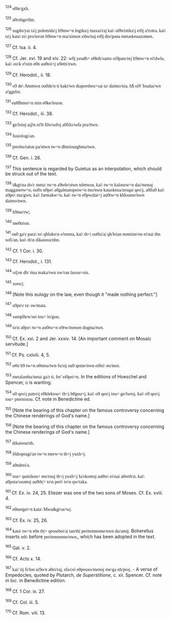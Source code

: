 <body>
 <p><a name="P10000_2624234"></a>
 <sup>124 </sup><font face="SPIonic">e0le/gxh</font>.</p>
 
 <p><a name="P10001_2624362"></a>
 <sup>125 </sup><font face="SPIonic">a0rxhge/thn</font>.</p>
 
 <p><a name="P10002_2624491"></a>
 <sup>126 </sup><font face="SPIonic">sugdo/yai ta\j polemida\j h9mw=n logika\j maxai/raj kai\ u0bristika\j ei0j a!rotra, kai\ ta\j kata\ to\ pro/teron h9mw=n ma/ximon zibu/naj ei0j dre/pana metaskeuazomen</font>.</p>
 
 <p><a name="P10003_2624765"></a>
 <sup>127 </sup>Cf. Isa. ii. 4.</p>
 
 <p><a name="P10004_2625242"></a>
 <sup>128 </sup>Cf. Jer. xvi. 19 and xiv. 22: <font face="SPIonic">w0j yeudh= e0kth/santo oi9pate/rej h9mw=n ei!dwla, kai\ ou\k e!stin e0n au0toi=j u9etti/zwn</font>.</p>
 
 <p><a name="P10008_2626716"></a>
 <sup>129 </sup>Cf. Herodot., ii. 18.</p>
 
 <p><a name="P10009_2626892"></a>
 <sup>130 </sup><font face="SPIonic">o9 de\ Ammwn ou0de/n ti kaki/wn diapresbeu=sai ta\ daimo/nia, h$ oi9 'Ioudai/wn a!ggeloi</font>.</p>
 
 <p><a name="P10010_2629123"></a>
 <sup>131 </sup><font face="SPIonic">eu0fhmei=n min e0ke/leuon</font>. </p>
 
 <p><a name="P10011_2629304"></a>
 <sup>132 </sup>Cf. Herodot., iii. 38.</p>
 
 <p><a name="P10015_2631288"></a>
 <sup>133 </sup><font face="SPIonic">ge/loioj a@n ei!h filo/sofoj a0filo/sofa pra/ttwn</font>.</p>
 
 <p><a name="P10019_2633251"></a>
 <sup>134 </sup><font face="SPIonic">fusiologi/an</font>. </p>
 
 <p><a name="P10023_2636789"></a>
 <sup>135 </sup><font face="SPIonic">presbu/taton pa/ntwn tw=n dhmiourghma/twn</font>.</p>
 
 <p><a name="P10024_2636954"></a>
 <sup>136 </sup>Cf. Gen. i. 26.</p>
 
 <p><a name="P10028_2638310"></a>
 <sup>137 </sup>This sentence is regarded by Guietus as an interpolation, which should be struck out of the text. </p>
 
 <p><a name="P10029_2639948"></a>
 <sup>138 </sup><font face="SPIonic">i&amp;gt\na do/c meta\ tw=n a9tele/stwn teletwsn, kai\ tw=n kalonsw=n dai/monaj magganeiw=n, ou0x u0po\ a0galmatopoiw=n mo/nwn kataskena/zesqai qeo\j, a0lla0 kai\ u9po\ ma/gwn, kai\ farmakw=n, kai\ tw=n e0pw|dai=j au0tw=n khloume/nwn daimo/nwn</font>.</p>
 
 <p><a name="P10033_2640295"></a>
 <sup>139 </sup><font face="SPIonic">h9me/rw|</font>.</p>
 
 <p><a name="P10034_2640465"></a>
 <sup>140 </sup><font face="SPIonic">me0trion</font>.</p>
 
 <p><a name="P10035_2641283"></a>
 <sup>141 </sup><font face="SPIonic">ou0 ga\r para\ to\ qhluko\n o!noma, kai\ th=| ou0si/a| qh/leian nomiste/on ei\nai thn sofi/an, kai\ th\n dikaiosu/nhn</font>.</p>
 
 <p><a name="P10036_2641604"></a>
 <sup>142 </sup>Cf. 1 Cor. i. 30.</p>
 
 <p><a name="P10043_2644232"></a>
 <sup>143 </sup>Cf. Herodot., i. 131. </p>
 
 <p><a name="P10044_2645112"></a>
 <sup>144 </sup><font face="SPIonic">oi[on dh/ tina maka/rwn xw/ran laxou=sin</font>.</p>
 
 <p><a name="P10045_2645253"></a>
 <sup>145 </sup><font face="SPIonic">xoro/j</font>.</p>
 
 <p><a name="P10049_2646656"></a>
 <sup>146 </sup>[Note this eulogy on the law, even though it "made nothing perfect."]</p>
 
 <p><a name="P10050_2647267"></a>
 <sup>147 </sup><font face="SPIonic">u9pe\r ta\ sw/mata</font>.</p>
 
 <p><a name="P10051_2647423"></a>
 <sup>148 </sup><font face="SPIonic">sumplhrw/sei tou= lo/gou</font>.</p>
 
 <p><a name="P10055_2648519"></a>
 <sup>149 </sup><font face="SPIonic">to\n a0po\ tw=n au0tw=n o9rw/menon dogma/twn</font>.</p>
 
 <p><a name="P10056_2648638"></a>
 <sup>150 </sup>Cf. Ex. xxi. 2 and Jer. xxxiv. 14. [An important comment on Mosaic servitude.] </p>
 
 <p><a name="P10060_2651574"></a>
 <sup>151 </sup>Cf. Ps. cxlviii. 4, 5.</p>
 
 <p><a name="P10064_2652133"></a>
 <sup>152 </sup><font face="SPIonic">o#ti h9 tw=n o0nma/twn fu/sij ou0 qeme/nwn ei0si\ no/moi</font>.</p>
 
 <p><a name="P10065_2653616"></a>
 <sup>153 </sup><font face="SPIonic">metalamba/netai ga/r ti, fer' ei0pei=n</font>. In the editions of Hoeschel and Spencer, <font face="SPIonic">ti</font> is wanting.</p>
 
 <p><a name="P10066_2654336"></a>
 <sup>154 </sup><font face="SPIonic">o0 qeo\j patro\j e0klektou= th=j h0gou=j, kai\ o9 qeo\j tou= ge/lwtoj, kai\ o9 qeo\j tou= pternistou</font>. Cf. note in Benedictine ed. </p>
 
 <p><a name="P10070_2656408"></a>
 <sup>155 </sup>[Note the bearing of this chapter on the famous controversy concerning the Chinese renderings of God's name.]</p>
 
 <p><a name="P10071_2657267"></a>
 <sup>156 </sup>[Note the bearing of this chapter on the famous controversy concerning the Chinese renderings of God's name.]</p>
 
 <p><a name="P10075_2658249"></a>
 <sup>157 </sup><font face="SPIonic">dikaiosu/nh</font>.</p>
 
 <p><a name="P10076_2658605"></a>
 <sup>158 </sup><font face="SPIonic">i0diopragi/an tw=n merw=n th=j yuxh=j</font>.</p>
 
 <p><a name="P10077_2658677"></a>
 <sup>159 </sup><font face="SPIonic">a0ndrei/a</font>.</p>
 
 <p><a name="P10078_2659070"></a>
 <sup>160 </sup><font face="SPIonic">tou= qumikou= me/rouj th=j yuxh=j fa/skontoj au0to\ ei\nai a0reth\n, kai\ a0pota/ssontoj au0th|= to\n peri\ to\n qw/raka</font>.</p>
 
 <p><a name="P10082_2660378"></a>
 <sup>161 </sup>Cf. Ex. iv. 24, 25. Eliezer was one of the two sons of Moses. Cf. Ex. xviii. 4.</p>
 
 <p><a name="P10083_2660490"></a>
 <sup>162 </sup><font face="SPIonic">e0nergei=n kata\ Mwu&amp;gt\se/wj</font>.</p>
 
 <p><a name="P10084_2660862"></a>
 <sup>163 </sup>Cf. Ex. iv. 25, 26. </p>
 
 <p><a name="P10085_2661800"></a>
 <sup>164 </sup><font face="SPIonic">kata\ tw=n e0n th|= qeosebei/a| tan/th| peritemnome/nwn du/amij</font>. Boherellus inserts <font face="SPIonic">mh\</font> before <font face="SPIonic">peritemnome/nwn,</font>, which has been adopted in the text.</p>
 
 <p><a name="P10086_2662206"></a>
 <sup>165 </sup>Gal. v. 2.</p>
 
 <p><a name="P10090_2662772"></a>
 <sup>166 </sup>Cf. Acts x. 14.</p>
 
 <p><a name="P10093_2663713"></a>
 <sup>167 </sup><font face="SPIonic">kai/ tij fi/lon ui9o/n a0ei/raj, sfa/cei e0peuxo/menoj me/ga nh/pioj</font>. - A verse of Empedocles, quoted by Plutarch, <i>de Superstitione</i>, c. xii. Spencer. Cf. note <i>in loc</i>. in Benedictine edition.</p>
 
 <p><a name="P10095_2664014"></a>
 <sup>168 </sup>Cf. 1 Cor. ix. 27.</p>
 
 <p><a name="P10096_2664170"></a>
 <sup>169 </sup>Cf. Col. iii. 5.</p>
 
 <p><a name="P10097_2664255"></a>
 <sup>170 </sup>Cf. Rom. viii. 13.</p>
 
 </body>